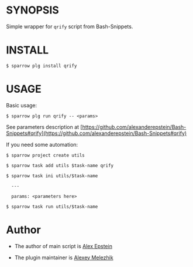 # SYNOPSIS

Simple wrapper for `qrify` script from Bash-Snippets.


# INSTALL

    $ sparrow plg install qrify

# USAGE

Basic usage:

    $ sparrow plg run qrify -- <params>

See parameters description at [https://github.com/alexanderepstein/Bash-Snippets#qrify](https://github.com/alexanderepstein/Bash-Snippets#qrify)

If you need some automation:

    $ sparrow project create utils

    $ sparrow task add utils $task-name qrify

    $ sparrow task ini utils/$task-name

      ---

      params: <parameters here>

    $ sparrow task run utils/$task-name

# Author

* The author of main script is [Alex Epstein](https://github.com/alexanderepstein)

* The plugin maintainer is [Alexey Melezhik](https://github.com/melezhik/)




